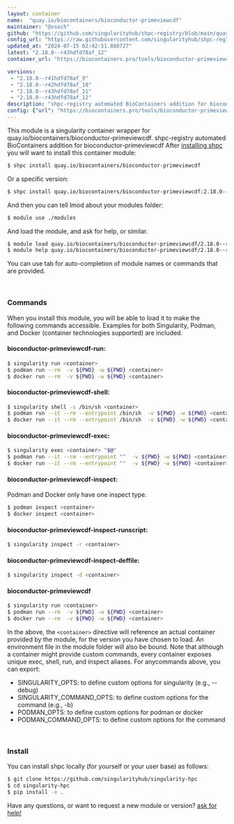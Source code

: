 ```yaml
---
layout: container
name:  "quay.io/biocontainers/bioconductor-primeviewcdf"
maintainer: "@vsoch"
github: "https://github.com/singularityhub/shpc-registry/blob/main/quay.io/biocontainers/bioconductor-primeviewcdf/container.yaml"
config_url: "https://raw.githubusercontent.com/singularityhub/shpc-registry/main/quay.io/biocontainers/bioconductor-primeviewcdf/container.yaml"
updated_at: "2024-07-15 02:42:51.888727"
latest: "2.18.0--r43hdfd78af_12"
container_url: "https://biocontainers.pro/tools/bioconductor-primeviewcdf"

versions:
 - "2.18.0--r41hdfd78af_9"
 - "2.18.0--r42hdfd78af_10"
 - "2.18.0--r43hdfd78af_11"
 - "2.18.0--r43hdfd78af_12"
description: "shpc-registry automated BioContainers addition for bioconductor-primeviewcdf"
config: {"url": "https://biocontainers.pro/tools/bioconductor-primeviewcdf", "maintainer": "@vsoch", "description": "shpc-registry automated BioContainers addition for bioconductor-primeviewcdf", "latest": {"2.18.0--r43hdfd78af_12": "sha256:88c3500839da1dc555a43bcd170f403e6e74b071497244f06d9001bfce328fb9"}, "tags": {"2.18.0--r41hdfd78af_9": "sha256:ae864a33b326689a1ffe23b9f95f77d6807677c9684588f0d3ef9c5b586e9ea6", "2.18.0--r42hdfd78af_10": "sha256:aed6718598157afa26fbb8d4e7dcbdb809f03825efedbac865b9769473476f54", "2.18.0--r43hdfd78af_11": "sha256:ca0ac3afe540e1ba860682dc9ca6920b39725d84485a7c9ad2ed958b2552c78e", "2.18.0--r43hdfd78af_12": "sha256:88c3500839da1dc555a43bcd170f403e6e74b071497244f06d9001bfce328fb9"}, "docker": "quay.io/biocontainers/bioconductor-primeviewcdf"}
---
```


This module is a singularity container wrapper for quay.io/biocontainers/bioconductor-primeviewcdf.
shpc-registry automated BioContainers addition for bioconductor-primeviewcdf
After [installing shpc](#install) you will want to install this container module:


```bash
$ shpc install quay.io/biocontainers/bioconductor-primeviewcdf
```

Or a specific version:

```bash
$ shpc install quay.io/biocontainers/bioconductor-primeviewcdf:2.18.0--r43hdfd78af_12
```

And then you can tell lmod about your modules folder:

```bash
$ module use ./modules
```

And load the module, and ask for help, or similar.

```bash
$ module load quay.io/biocontainers/bioconductor-primeviewcdf/2.18.0--r43hdfd78af_12
$ module help quay.io/biocontainers/bioconductor-primeviewcdf/2.18.0--r43hdfd78af_12
```

You can use tab for auto-completion of module names or commands that are provided.

<br>

### Commands

When you install this module, you will be able to load it to make the following commands accessible.
Examples for both Singularity, Podman, and Docker (container technologies supported) are included.

#### bioconductor-primeviewcdf-run:

```bash
$ singularity run <container>
$ podman run --rm  -v ${PWD} -w ${PWD} <container>
$ docker run --rm  -v ${PWD} -w ${PWD} <container>
```

#### bioconductor-primeviewcdf-shell:

```bash
$ singularity shell -s /bin/sh <container>
$ podman run --it --rm --entrypoint /bin/sh  -v ${PWD} -w ${PWD} <container>
$ docker run --it --rm --entrypoint /bin/sh  -v ${PWD} -w ${PWD} <container>
```

#### bioconductor-primeviewcdf-exec:

```bash
$ singularity exec <container> "$@"
$ podman run --it --rm --entrypoint ""  -v ${PWD} -w ${PWD} <container> "$@"
$ docker run --it --rm --entrypoint ""  -v ${PWD} -w ${PWD} <container> "$@"
```

#### bioconductor-primeviewcdf-inspect:

Podman and Docker only have one inspect type.

```bash
$ podman inspect <container>
$ docker inspect <container>
```

#### bioconductor-primeviewcdf-inspect-runscript:

```bash
$ singularity inspect -r <container>
```

#### bioconductor-primeviewcdf-inspect-deffile:

```bash
$ singularity inspect -d <container>
```



#### bioconductor-primeviewcdf

```bash
$ singularity run <container>
$ podman run --rm  -v ${PWD} -w ${PWD} <container>
$ docker run --rm  -v ${PWD} -w ${PWD} <container>
```


In the above, the `<container>` directive will reference an actual container provided
by the module, for the version you have chosen to load. An environment file in the
module folder will also be bound. Note that although a container
might provide custom commands, every container exposes unique exec, shell, run, and
inspect aliases. For anycommands above, you can export:

 - SINGULARITY_OPTS: to define custom options for singularity (e.g., --debug)
 - SINGULARITY_COMMAND_OPTS: to define custom options for the command (e.g., -b)
 - PODMAN_OPTS: to define custom options for podman or docker
 - PODMAN_COMMAND_OPTS: to define custom options for the command

<br>

### Install

You can install shpc locally (for yourself or your user base) as follows:

```bash
$ git clone https://github.com/singularityhub/singularity-hpc
$ cd singularity-hpc
$ pip install -e .
```

Have any questions, or want to request a new module or version? [ask for help!](https://github.com/singularityhub/singularity-hpc/issues)